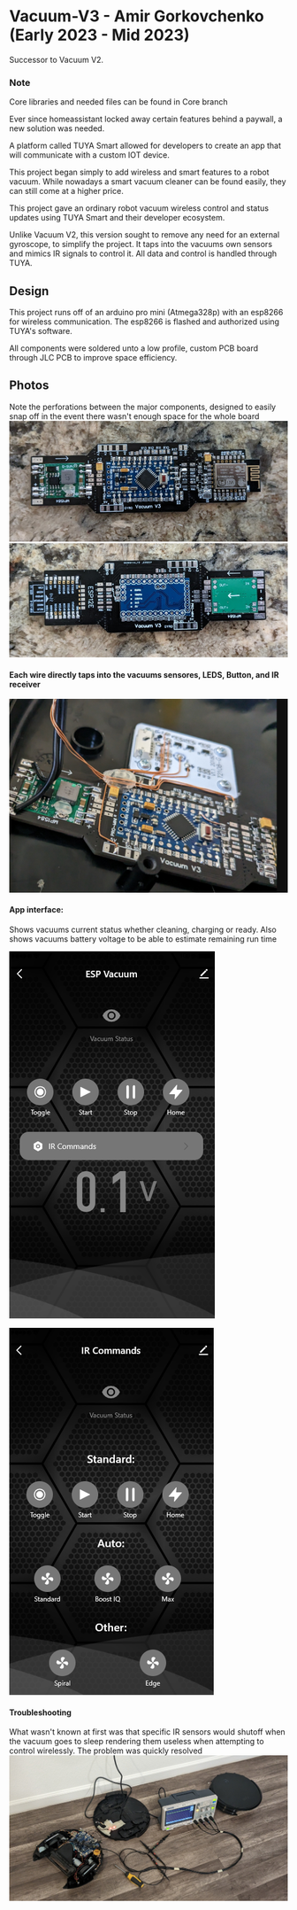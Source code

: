 # Vacuum-V3 - Amir Gorkovchenko (Early 2023 - Mid 2023)
Successor to Vacuum V2.

### Note
Core libraries and needed files can be found in Core branch

Ever since homeassistant locked away certain features behind a paywall, a new solution was needed.

A platform called TUYA Smart allowed for developers to create an app that will communicate with a custom IOT device.

This project began simply to add wireless and smart features to a robot vacuum.
While nowadays a smart vacuum cleaner can be found easily, they can still come at a higher price.

This project gave an ordinary robot vacuum wireless control and status updates using TUYA Smart and their developer ecosystem.

Unlike Vacuum V2, this version sought to remove any need for an external gyroscope, to simplify the project.
It taps into the vacuums own sensors and mimics IR signals to control it. All data and control is handled through TUYA.

## Design
This project runs off of an arduino pro mini (Atmega328p) with an esp8266 for wireless communication.
The esp8266 is flashed and authorized using TUYA's software.

All components were soldered unto a low profile, custom PCB board through JLC PCB to improve space efficiency.


## Photos
Note the perforations between the major components, designed to easily snap off in the event there wasn't enough space for the whole board
![alt text](image.png)
![alt text](image-1.png)

#### Each wire directly taps into the vacuums sensores, LEDS, Button, and IR receiver
![alt text](image-2.png)

#### App interface:
Shows vacuums current status whether cleaning, charging or ready.
Also shows vacuums battery voltage to be able to estimate remaining run time
 
![alt text](image-4.png)

![alt text](image-5.png)

#### Troubleshooting
What wasn't known at first was that specific IR sensors would shutoff when the vacuum goes to sleep rendering them useless when attempting to control wirelessly. The problem was quickly resolved
![alt text](image-3.png)
